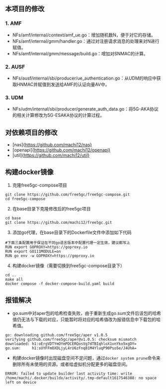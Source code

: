 ## 本项目的修改

### 1. AMF

- NFs/amf/internal/context/amf_ue.go：增加随机数N，便于对它的存储。
- NFs/amf/internal/gmm/handler.go：通过对注册请求消息的处理来对N进行赋值。
- NFs/amf/internal/gmm/message/build.go：增加对SNMAC的计算。

### 2. AUSF

- NFs/ausf/internal/sbi/producer/ue_authentication.go：从UDM的响应中获取HNMAC并赋值到发送给AMF的认证向量AV中。

### 3. UDM

- NFs/udm/internal/sbi/producer/generate_auth_data.go：将5G-AKA协议的相关计算修改为5G-ESAKA协议的计算过程。

## 对依赖项目的修改

- [nas]{https://github.com/machi12/nas}
- [openapi]{https://github.com/machi12/openapi}
- [util]{https://github.com/machi12/util}

## 构建docker镜像

1. 克隆free5gc-compose项目
```
git clone https://github.com/free5gc/free5gc-compose.git
cd free5gc-compose
```

2. 在base目录下克隆修改后的free5gc项目
```
cd base
git clone https://github.com/machi12/free5gc.git
```

3. 添加go代理，在base目录下的Dockerfile文件中添加如下代码
```
#下面三条配置用于保证在不同go语言版本中配置代理一定生效，建议都写上  
RUN export GOPROXY=https://goproxy.io  
RUN export GO111MODULE=on  
RUN go env -w GOPROXY=https://goproxy.io 
```

4. 构建docker镜像（需要切换到free5gc-compose目录下）
```
cd ..
make all
docker compose -f docker-compose-build.yaml build
```

## 报错解决

- go.sum中对aper包的哈希检查失败，由于重新生成go.sum文件后该包的哈希值仍无法与下载的对应，只能暂时将对应的哈希值改为报错信息中下载包的哈希值。
```
go: downloading github.com/free5gc/aper v1.0.5
verifying github.com/free5gc/aper@v1.0.5: checksum mismatch
downloaded: h1:oErgVDTYmOYmPDCERQosVg7dTBIqhloX1vnYko5xgDY=
go.sum:     h1:sUYFFmOXDLjyL4rU6zFnq81M4YluqP90Pso5e/J4UhA=
```

- 构建docker镜像时出现磁盘空间不足问题，通过``docker system prune``命令来删除所有未使用的资源。或者给虚拟机分配更多的磁盘空间。
```
ERROR: failed to update builder last activity time: write /home/machi/.docker/buildx/activity/.tmp-default1617546388: no space left on device
```
